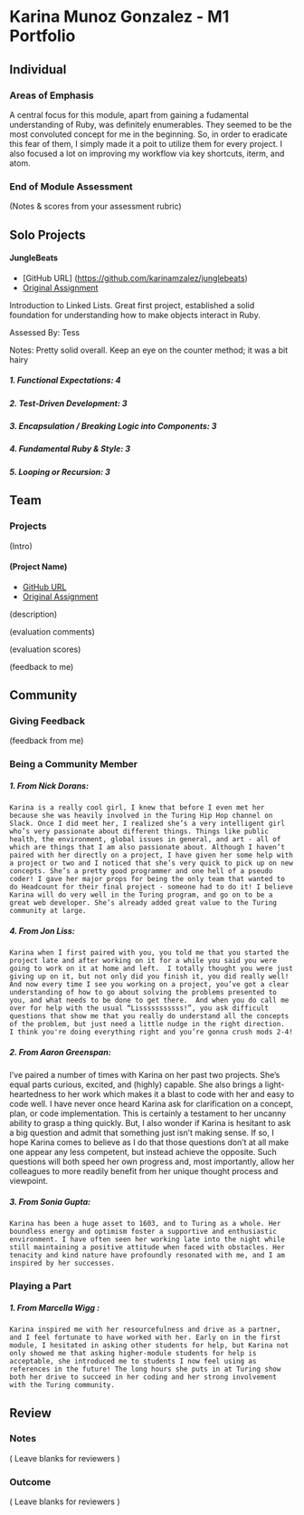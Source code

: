 # Karina Munoz Gonzalez - M1 Portfolio

## Individual

### Areas of Emphasis

  A central focus for this module, apart from gaining a fudamental understanding of Ruby, was definitely enumerables.  They seemed to be the most convoluted concept for me in the beginning. So, in order to eradicate this fear of them, I simply made it a poit to utilize them for every project.  I also focused a lot on improving my workflow via key shortcuts, iterm, and atom. 
  
### End of Module Assessment

(Notes & scores from your assessment rubric)

## Solo Projects

#### JungleBeats

* [GitHub URL] (https://github.com/karinamzalez/junglebeats)
* [Original Assignment]()

Introduction to Linked Lists. Great first project, established a solid foundation for understanding how to make objects interact in Ruby. 

Assessed By: Tess

Notes: Pretty solid overall. Keep an eye on the counter method; it was a bit hairy

##### 1. Functional Expectations: 4

##### 2. Test-Driven Development: 3

##### 3. Encapsulation / Breaking Logic into Components: 3

##### 4. Fundamental Ruby & Style: 3

##### 5. Looping or Recursion: 3


## Team

### Projects

(Intro)

#### (Project Name)

* [GitHub URL]()
* [Original Assignment]()

(description)

(evaluation comments)

(evaluation scores)

(feedback to me)

## Community

### Giving Feedback

(feedback from me)

### Being a Community Member

##### 1. From Nick Dorans:
    Karina is a really cool girl, I knew that before I even met her because she was heavily involved in the Turing Hip Hop channel on Slack. Once I did meet her, I realized she’s a very intelligent girl who’s very passionate about different things. Things like public health, the environment, global issues in general, and art - all of which are things that I am also passionate about. Although I haven’t paired with her directly on a project, I have given her some help with a project or two and I noticed that she’s very quick to pick up on new concepts. She’s a pretty good programmer and one hell of a pseudo coder! I gave her major props for being the only team that wanted to do Headcount for their final project - someone had to do it! I believe Karina will do very well in the Turing program, and go on to be a great web developer. She’s already added great value to the Turing community at large.
##### 4. From Jon Liss:
    Karina when I first paired with you, you told me that you started the project late and after working on it for a while you said you were going to work on it at home and left.  I totally thought you were just giving up on it, but not only did you finish it, you did really well!  And now every time I see you working on a project, you’ve got a clear understanding of how to go about solving the problems presented to you, and what needs to be done to get there.  And when you do call me over for help with the usual “Lisssssssssss!”, you ask difficult questions that show me that you really do understand all the concepts of the problem, but just need a little nudge in the right direction.  I think you're doing everything right and you’re gonna crush mods 2-4!
##### 2. From Aaron Greenspan: 
   I’ve paired a number of times with Karina on her past two projects.  She’s equal parts curious, excited, and (highly) capable.  She also brings a light-heartedness to her work which makes it a blast to code with her and easy to code well.  I have never once heard Karina ask for clarification on a concept, plan, or code implementation.  This is certainly a testament to her uncanny ability to grasp a thing quickly.  But, I also wonder if Karina is hesitant to ask a big question and admit that something just isn’t making sense.  If so, I hope Karina comes to believe as I do that those questions don’t at all make one appear any less competent, but instead achieve the opposite.  Such questions will both speed her own progress and, most importantly, allow her colleagues to more readily benefit from her unique thought process and viewpoint.
##### 3. From Sonia Gupta: 
    Karina has been a huge asset to 1603, and to Turing as a whole. Her boundless energy and optimism foster a supportive and enthusiastic environment. I have often seen her working late into the night while still maintaining a positive attitude when faced with obstacles. Her tenacity and kind nature have profoundly resonated with me, and I am inspired by her successes.

### Playing a Part

##### 1. From Marcella Wigg : 
    Karina inspired me with her resourcefulness and drive as a partner, and I feel fortunate to have worked with her. Early on in the first module, I hesitated in asking other students for help, but Karina not only showed me that asking higher-module students for help is acceptable, she introduced me to students I now feel using as references in the future! The long hours she puts in at Turing show both her drive to succeed in her coding and her strong involvement with the Turing community.

## Review

### Notes

( Leave blanks for reviewers )

### Outcome

( Leave blanks for reviewers )
